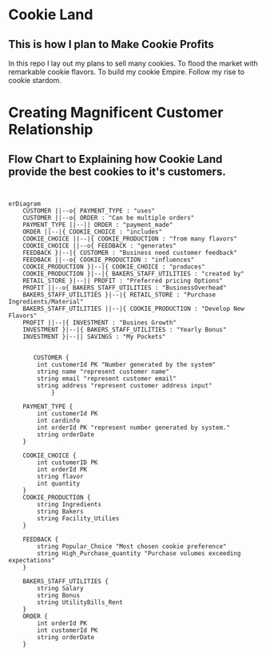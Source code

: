 # Cookie Land


## This is how I plan to Make Cookie Profits

In this repo I lay out my plans to sell many cookies.
To flood the market with remarkable cookie flavors. To build my cookie Empire. Follow my rise to cookie stardom.

# Creating Magnificent Customer Relationship

## Flow Chart to Explaining how Cookie Land provide the best cookies to it's customers.

```mermaid


erDiagram
    CUSTOMER ||--o{ PAYMENT_TYPE : "uses"
    CUSTOMER ||--o{ ORDER : "Can be multiple orders"
    PAYMENT_TYPE ||--|| ORDER : "payment_made"
    ORDER ||--|{ COOKIE_CHOICE : "includes"
    COOKIE_CHOICE ||--|{ COOKIE_PRODUCTION : "from many flavors"
    COOKIE_CHOICE ||--o{ FEEDBACK : "generates"
    FEEDBACK }|--|{ CUSTOMER : "Business need customer feedback"
    FEEDBACK ||--o{ COOKIE_PRODUCTION : "influences"
    COOKIE_PRODUCTION }|--|{ COOKIE_CHOICE : "produces"
    COOKIE_PRODUCTION }|--|{ BAKERS_STAFF_UTILITIES : "created by"
    RETAIL_STORE }|--|| PROFIT : "Preferred pricing Options"
    PROFIT ||--o{ BAKERS_STAFF_UTILITIES : "BusinessOverhead"
    BAKERS_STAFF_UTILITIES }|--|{ RETAIL_STORE : "Purchase Ingredients/Material"
    BAKERS_STAFF_UTILITIES ||--|{ COOKIE_PRODUCTION : "Develop New Flavors"
    PROFIT ||--|{ INVESTMENT : "Busines Growth"
    INVESTMENT }|--|{ BAKERS_STAFF_UTILITIES : "Yearly Bonus"
    INVESTMENT }|--|| SAVINGS : "My Pockets"

    
       CUSTOMER {
        int customerId PK "Number generated by the system"
        string name "represent customer name"
        string email "represent customer email"
        string address "represent customer address input"
            }
    
    PAYMENT_TYPE {
        int customerId PK
        int cardinfo
        int orderId PK "represent number generated by system."
        string orderDate
    }
    
    COOKIE_CHOICE {
        int customerID PK
        int orderId PK
        string flavor
        int quantity
    }
    COOKIE_PRODUCTION {
        string Ingredients
        string Bakers
        string Facility_Utilies
    }

    FEEDBACK {
        string Popular_Choice "Most chosen cookie preference"
        string High_Purchase_quantity "Purchase volumes exceeding expectations"
    }
    
    BAKERS_STAFF_UTILITIES {
        string Salary
        string Bonus
        string UtilityBills_Rent
    }
    ORDER {
        int orderId PK
        int customerId PK
        string orderDate
    }
       
